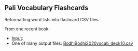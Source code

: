 ## Pali Vocabulary Flashcards

Reformatting word lists into flashcard CSV files.

From one recent book: 

- [Input](https://github.com/jonfernq/Flashcard-Data/blob/main/PaliVocabulary/input.txt):
- One of many output files: [BodhiBodhi2020vocab_deck10.csv](https://github.com/jonfernq/Flashcard-Data/blob/main/PaliVocabulary/BodhiBodhi2020vocab_deck10.csv) 

